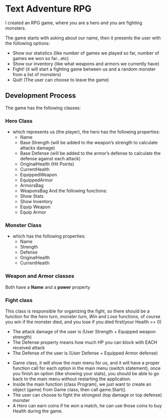 # Text Adventure RPG

I created an RPG game, where you are a hero and you are fighting monsters. <br>

The game starts with asking about our name, then it presents the user with the following options:<br>
- Show our statistics (like number of games we played so far, number of games we won so
far…etc)
- Show our inventory (like what weapons and armors we currently have)
- Fight! (it will start a fighting game between us and a random monster from a list of monsters)
- Quit! (The user can choose to leave the game)

## Development Process 
 
 The game has the following classes:<br>

### Hero Class
- which represents us (the player), the hero has the following properties:
  * Name
  * Base Strength (will be added to the weapon’s strength to calculate attacks damage)
  * Base Defense (will be added to the armor’s defense to calculate the defense against each attack)
  * OriginalHealth (Hit Points)
  * CurrentHealth
  * EquippedWeapon
  * EquippedArmor
  * ArmorsBag
  * WeaponsBag
And the following functions:
  * Show Stats
  * Show Inventory
  * Equip Weapon
  * Equip Armor <p>
### Monster Class
- which has the following properties:
  * Name
  * Strength
  * Defense
  * OriginalHealth
  * CurrentHealth

### Weapon and Armor classes 
Both have a **Name** and a **power** property<br>

### Fight class 
This class is responsible for organizing the fight, so there should be a function for the
*hero turn*, *monster turn*, *Win* and *Lose* functions, of course you win if the monster died, and you
lose if you died first(your Health == 0)
* The attack damage of the user is (User Strength + Equipped weapon strength)
* The Defense property means how much HP you can block with EACH received attack
* The Defense of the user is (User Defense + Equipped Armor defense)<br>

- Game class, it will show the main menu for us, and it will have a proper function call for each
option in the main menu (switch statement), once you finish an option (like showing your stats),
you should be able to go back to the main menu without restarting the application.
- Inside the main function (class Program), we just want to create an object (game) from Game
class, then call game.Start().
- The user can choose to fight the strongest (top damage or top defense) monster
- A Hero can earn coins if he won a match, he can use those coins to buy Health during the game.
